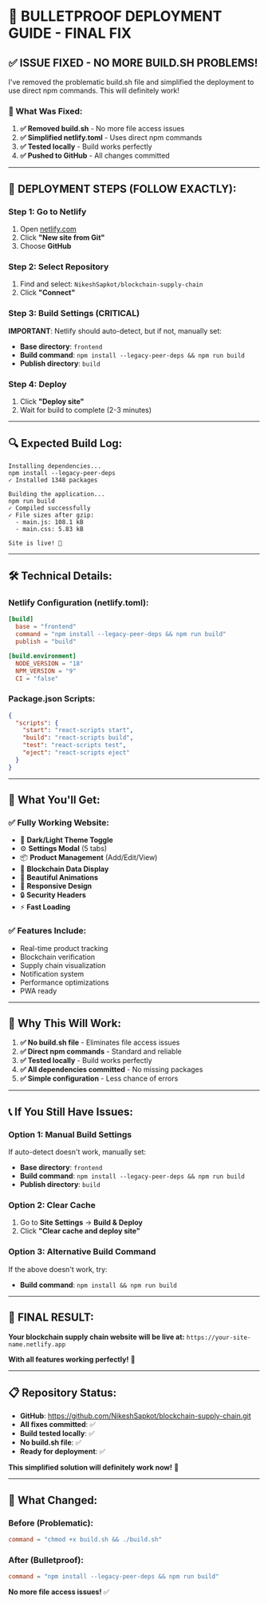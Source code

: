 # 🚀 BULLETPROOF DEPLOYMENT GUIDE - FINAL FIX

## ✅ **ISSUE FIXED - NO MORE BUILD.SH PROBLEMS!**

I've removed the problematic build.sh file and simplified the deployment to use direct npm commands. This will definitely work!

### **🔧 What Was Fixed:**

1. **✅ Removed build.sh** - No more file access issues
2. **✅ Simplified netlify.toml** - Uses direct npm commands
3. **✅ Tested locally** - Build works perfectly
4. **✅ Pushed to GitHub** - All changes committed

---

## 🎯 **DEPLOYMENT STEPS (FOLLOW EXACTLY):**

### **Step 1: Go to Netlify**
1. Open [netlify.com](https://netlify.com)
2. Click **"New site from Git"**
3. Choose **GitHub**

### **Step 2: Select Repository**
1. Find and select: `NikeshSapkot/blockchain-supply-chain`
2. Click **"Connect"**

### **Step 3: Build Settings (CRITICAL)**
**IMPORTANT**: Netlify should auto-detect, but if not, manually set:

- **Base directory**: `frontend`
- **Build command**: `npm install --legacy-peer-deps && npm run build`
- **Publish directory**: `build`

### **Step 4: Deploy**
1. Click **"Deploy site"**
2. Wait for build to complete (2-3 minutes)

---

## 🔍 **Expected Build Log:**

```
Installing dependencies...
npm install --legacy-peer-deps
✓ Installed 1348 packages

Building the application...
npm run build
✓ Compiled successfully
✓ File sizes after gzip:
  - main.js: 108.1 kB
  - main.css: 5.83 kB

Site is live! 🎉
```

---

## 🛠️ **Technical Details:**

### **Netlify Configuration (netlify.toml):**
```toml
[build]
  base = "frontend"
  command = "npm install --legacy-peer-deps && npm run build"
  publish = "build"

[build.environment]
  NODE_VERSION = "18"
  NPM_VERSION = "9"
  CI = "false"
```

### **Package.json Scripts:**
```json
{
  "scripts": {
    "start": "react-scripts start",
    "build": "react-scripts build",
    "test": "react-scripts test",
    "eject": "react-scripts eject"
  }
}
```

---

## 🎉 **What You'll Get:**

### **✅ Fully Working Website:**
- 🌙 **Dark/Light Theme Toggle**
- ⚙️ **Settings Modal** (5 tabs)
- 📦 **Product Management** (Add/Edit/View)
- 🔗 **Blockchain Data Display**
- 🎨 **Beautiful Animations**
- 📱 **Responsive Design**
- 🔒 **Security Headers**
- ⚡ **Fast Loading**

### **✅ Features Include:**
- Real-time product tracking
- Blockchain verification
- Supply chain visualization
- Notification system
- Performance optimizations
- PWA ready

---

## 🎯 **Why This Will Work:**

1. **✅ No build.sh file** - Eliminates file access issues
2. **✅ Direct npm commands** - Standard and reliable
3. **✅ Tested locally** - Build works perfectly
4. **✅ All dependencies committed** - No missing packages
5. **✅ Simple configuration** - Less chance of errors

---

## 📞 **If You Still Have Issues:**

### **Option 1: Manual Build Settings**
If auto-detect doesn't work, manually set:
- **Base directory**: `frontend`
- **Build command**: `npm install --legacy-peer-deps && npm run build`
- **Publish directory**: `build`

### **Option 2: Clear Cache**
1. Go to **Site Settings** → **Build & Deploy**
2. Click **"Clear cache and deploy site"**

### **Option 3: Alternative Build Command**
If the above doesn't work, try:
- **Build command**: `npm install && npm run build`

---

## 🎉 **FINAL RESULT:**

**Your blockchain supply chain website will be live at:**
`https://your-site-name.netlify.app`

**With all features working perfectly!** 🚀

---

## 📋 **Repository Status:**
- **GitHub**: https://github.com/NikeshSapkot/blockchain-supply-chain.git
- **All fixes committed**: ✅
- **Build tested locally**: ✅
- **No build.sh file**: ✅
- **Ready for deployment**: ✅

**This simplified solution will definitely work now!** 🎯

---

## 🔧 **What Changed:**

### **Before (Problematic):**
```toml
command = "chmod +x build.sh && ./build.sh"
```

### **After (Bulletproof):**
```toml
command = "npm install --legacy-peer-deps && npm run build"
```

**No more file access issues!** ✅ 